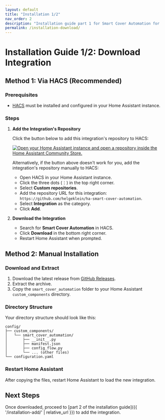 ```yaml
---
layout: default
title: "Installation 1/2"
nav_order: 2
description: "Installation guide part 1 for Smart Cover Automation for Home Assistant, via HACS or manually."
permalink: /installation-download/
---
```


# Installation Guide 1/2: Download Integration

## Method 1: Via HACS (Recommended)

### Prerequisites

- [HACS](https://hacs.xyz/) must be installed and configured in your Home Assistant instance.

### Steps

1. **Add the Integration's Repository**

   Click the button below to add this integration's repository to HACS:

   [![Open your Home Assistant instance and open a repository inside the Home Assistant Community Store.](https://my.home-assistant.io/badges/hacs_repository.svg)](https://my.home-assistant.io/redirect/hacs_repository/?owner=helgeklein&repository=ha-smart-cover-automation&category=Integration)

   Alternatively, if the button above doesn't work for you, add the integration's repository manually to HACS:

   - Open HACS in your Home Assistant instance.
   - Click the three dots (⋮) in the top right corner.
   - Select **Custom repositories**.
   - Add the repository URL for this integration: `https://github.com/helgeklein/ha-smart-cover-automation`.
   - Select **Integration** as the category.
   - Click **Add**.

2. **Download the Integration**

   - Search for **Smart Cover Automation** in HACS.
   - Click **Download** in the bottom right corner.
   - Restart Home Assistant when prompted.

## Method 2: Manual Installation

### Download and Extract

1. Download the latest release from [GitHub Releases](https://github.com/helgeklein/ha-smart-cover-automation/releases).
2. Extract the archive.
3. Copy the `smart_cover_automation` folder to your Home Assistant `custom_components` directory.

### Directory Structure

Your directory structure should look like this:

```
config/
├── custom_components/
│   └── smart_cover_automation/
│       ├── __init__.py
│       ├── manifest.json
│       ├── config_flow.py
│       └── ... (other files)
└── configuration.yaml
```

### Restart Home Assistant

After copying the files, restart Home Assistant to load the new integration.

## Next Steps

Once downloaded, proceed to [part 2 of the installation guide]({{ '/installation-add/' | relative_url }}) to add the integration.